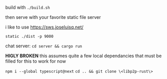 build with `./build.sh`

then serve with your favorite static file server 

i like to use https://sws.joseluisq.net/

`static ./dist -p 9000`


chat server: 
`cd server && cargo run`

**HIGLY BROKEN** 
this assumes quite a few local dependancies that must be filled for this to work for now

`npm i --global typescript@next`
`cd .. && git clone \<libp2p-rust\>`
